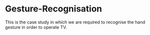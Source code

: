 # Gesture-Recognisation
This is the case study in which we are required to recognise the hand gesture in order to operate TV.
